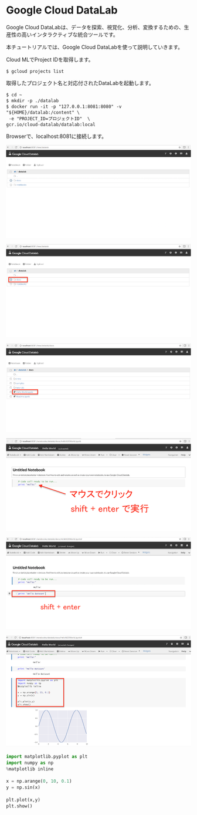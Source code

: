 # Google Cloud DataLab

Google Cloud DataLabは、データを探索、視覚化、分析、変換するための、生産性の高いインタラクティブな統合ツールです。

本チュートリアルでは、Google Cloud DataLabを使って説明していきます。

Cloud MLでProject IDを取得します。

```shell
$ gcloud projects list
```

取得したプロジェクト名と対応付されたDataLabを起動します。

```shell
$ cd ~
$ mkdir -p ./datalab
$ docker run -it -p "127.0.0.1:8081:8080" -v "${HOME}/datalab:/content" \
 -e "PROJECT_ID=プロジェクトID"  \
gcr.io/cloud-datalab/datalab:local
```

Browserで、localhost:8081に接続します。

![](/img/datalab001.png)

![](/img/datalab002.png)

![](/img/datalab003.png)

![](/img/datalab004.png)

![](/img/datalab005.png)

![](/img/datalab006.png)

```python
import matplotlib.pyplot as plt
import numpy as np
%matplotlib inline

x = np.arange(0, 10, 0.1)
y = np.sin(x)

plt.plot(x,y)
plt.show()
```